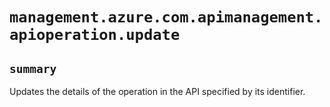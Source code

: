 # `management.azure.com.apimanagement.apioperation.update`

## `summary`
Updates the details of the operation in the API specified by its identifier.


